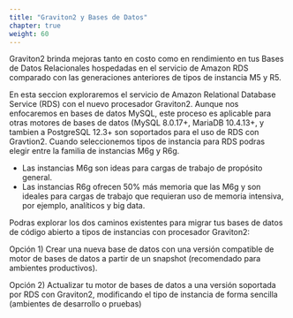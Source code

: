 ```yaml
---
title: "Graviton2 y Bases de Datos"
chapter: true
weight: 60
---
```


Graviton2 brinda mejoras tanto en costo como en rendimiento en tus Bases de Datos Relacionales hospedadas en el servicio de Amazon RDS comparado con las generaciones anteriores de tipos de instancia M5 y R5.

En esta seccion exploraremos el servicio de Amazon Relational Database Service (RDS) con el nuevo procesador Graviton2.
Aunque nos enfocaremos en bases de datos MySQL, este proceso es aplicable para otras motores de bases de datos (MySQL 8.0.17+, MariaDB 10.4.13+, y tambien a PostgreSQL 12.3+ son soportados para el uso de RDS con Gravtion2.
Cuando seleccionemos tipos de instancia para RDS podras elegir entre la familia de instancias M6g y R6g.

- Las instancias M6g son ideas para cargas de trabajo de propósito general. 
- Las instancias R6g ofrecen 50% más memoria que las M6g y son ideales para cargas de trabajo que requieran uso de memoria intensiva, por ejemplo, analíticos y big data.

Podras explorar los dos caminos existentes para migrar tus bases de datos de código abierto a tipos de instancias con procesador Graviton2:

Opción 1) Crear una nueva base de datos con una versión compatible de motor de bases de datos a partir de un snapshot (recomendado para ambientes productivos).

Opción 2) Actualizar tu motor de bases de datos a una versión soportada por RDS con Graviton2, modificando el tipo de instancia de forma sencilla (ambientes de desarrollo o pruebas)
